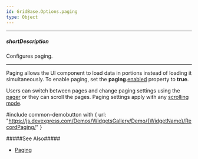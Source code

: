 ```yaml
---
id: GridBase.Options.paging
type: Object
---
```

---
##### shortDescription
Configures paging.

---
Paging allows the UI component to load data in portions instead of loading it simultaneously. To enable paging, set the **paging**.[enabled](/api-reference/10%20UI%20Widgets/GridBase/1%20Configuration/paging/enabled.md '{basewidgetpath}/Configuration/paging/#enabled') property to **true**.

Users can switch between pages and change paging settings using the [pager](/api-reference/10%20UI%20Widgets/GridBase/1%20Configuration/pager '/Documentation/ApiReference/UI_Components/dxDataGrid/Configuration/pager/') or they can scroll the pages. Paging settings apply with any [scrolling mode](/api-reference/10%20UI%20Widgets/dxDataGrid/1%20Configuration/scrolling/mode.md '/Documentation/ApiReference/UI_Components/dxDataGrid/Configuration/scrolling/#mode').

#include common-demobutton with {
    url: "https://js.devexpress.com/Demos/WidgetsGallery/Demo/{WidgetName}/RecordPaging/"
}

#####See Also#####
- [Paging](/concepts/05%20Widgets/DataGrid/35%20Paging '/Documentation/Guide/Widgets/{WidgetName}/Paging/')
